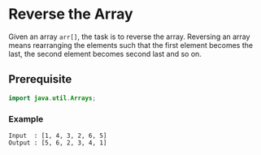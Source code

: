 # Reverse the Array
Given an array `arr[]`, the task is to reverse the array. Reversing an array means rearranging the elements such that the first element becomes the last, the second element becomes second last and so on.
## Prerequisite
```java
import java.util.Arrays;
```
### Example
```
Input  : [1, 4, 3, 2, 6, 5]
Output : [5, 6, 2, 3, 4, 1]
```